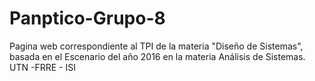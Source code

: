 # Panptico-Grupo-8
Pagina web correspondiente al TPI de la materia "Diseño de Sistemas", basada en el Escenario del año 2016 en la materia Análisis de Sistemas.
UTN -FRRE - ISI
